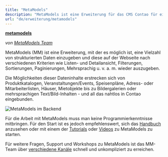 ```yaml
---
title: "MetaModels"
description: "MetaModels ist eine Erweiterung für das CMS Contao für einen flexiblen und leichten Aufbau von eigenen Datenmodellen."
url: "de/erweiterung/metamodels"
---
```


**[metamodels](https://packagist.org/packages/metamodels/)**

_von [MetaModels Team](https://now.metamodel.me/de/ueber-uns/team)_

MetaModels (MM) ist eine Erweiterung, mit der es möglich ist, eine Vielzahl von strukturierten
Daten einzugeben und diese auf der Webseite nach verschiedenen Kriterien wie Listen- und Detailansicht, Filterungen,
Sortierungen, Paginierungen, Mehrsprachig u. v. a. m. wieder auszugeben. 

Die Möglichkeiten dieser Dateninhalte erstrecken sich von Produktkatalogen, Veranstaltungen/Events, Speisenpläne,
Adress- oder Mitarbeiterlisten, Häuser, Mietobjekte bis zu Bildergalerien oder mehrsprachigen Text/Bild-Inhalten -
und all das nahtlos in Contao eingebunden. 

![MetaModels im Backend](/extensions/images/de/metamodels-backend.jpg)

Für die Arbeit mit MetaModels muss man keine Programmierkenntnisse mitbringen. Für den Start ist es jedoch empfehlenswert,
sich das [Handbuch](https://metamodels.readthedocs.io/de/latest/) anzusehen oder mit einem der
[Tutorials](https://metamodels.readthedocs.io/de/latest/manual/metamodel-first/index.html) oder
[Videos](https://metamodels.readthedocs.io/de/latest/cookbook/other-tutorials/videos.html) zu MetaModels zu starten.

Für weitere Fragen, Support und Workshops zu MetaModels ist das MM-Team über
[verschiedene Kanäle](https://now.metamodel.me/de/unterstuetzer/kontaktieren) schnell und unkompliziert zu erreichen.

